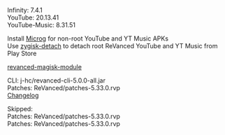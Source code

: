 Infinity: 7.4.1  
YouTube: 20.13.41  
YouTube-Music: 8.31.51  

Install [Microg](https://github.com/ReVanced/GmsCore/releases) for non-root YouTube and YT Music APKs  
Use [zygisk-detach](https://github.com/j-hc/zygisk-detach) to detach root ReVanced YouTube and YT Music from Play Store  

[revanced-magisk-module](https://github.com/j-hc/revanced-magisk-module)
  
CLI: j-hc/revanced-cli-5.0.0-all.jar  
Patches: ReVanced/patches-5.33.0.rvp  
[Changelog](https://github.com/ReVanced/revanced-patches/releases/tag/v5.33.0)  

Skipped:  
Patches: ReVanced/patches-5.33.0.rvp  
Patches: ReVanced/patches-5.33.0.rvp      
